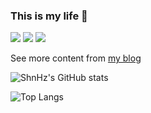 ### This is my life 🥳 
![](https://visitor-badge.glitch.me/badge?page_id=https://www.sanghangning.cn)
![](https://img.shields.io/badge/-JavaScript-e5cd0c?style=flat-square&logo=JavaScript&labelColor=f7df1e&logoColor=000)
![](https://img.shields.io/badge/-Vue.js-29beb0?style=flat-square&logo=vue.js&labelColor=ffffff&color=4FC08D)

See more content from [my blog](https://www.sanghangning.cn)

![ShnHz's GitHub stats](https://github-readme-stats.vercel.app/api?username=ShnHz&show_icons=true&include_all_commits&count_private=true)
 
![Top Langs](https://github-readme-stats.vercel.app/api/top-langs/?username=ShnHz&layout=compact)
